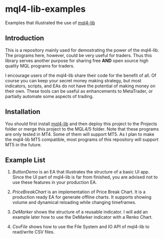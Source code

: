 # mql4-lib-examples

Examples that illustrated the use of [mql4-lib](https://github.com/dingmaotu/mql4-lib)


## Introduction

This is a repository mainly used for demostrating the power of the mql4-lib. The
programs here, however, could be very useful for traders. Thus this library
serves another purpose for sharing free **AND** open source high quality MQL
programs for traders.

I encourage users of the mql4-lib share their code for the benefit of all. Of
course you can keep your secret money making strategy, but most indicators,
scripts, and EAs do not have the potential of making money on their own. These
tools can be useful as enhancements to MetaTrader, or partially automate some
aspects of trading.

## Installation

You should first install [mql4-lib](https://github.com/dingmaotu/mql4-lib) and
then deploy this project to the Projects folder or merge this project to the
MQL4/5 folder. Note that these programs are only tested in MT4. Some of them
will support MT5. As I plan to make the mql4-lib MT5 compatible, most programs
of this repository will support MT5 in the future.

## Example List

1. *ButtonDemo* is an EA that illustrates the structure of a basic UI app. Since
   the UI part of mql4-lib is far from finished, you are advised not to use
   these features in your production EA.

2. *PriceBreakChart* is an implementation of Price Break Chart. It is a
   production ready EA for generate offline charts. It supports showing volume
   and dynamical reloading while changing timeframes.
   
3. *DeMarker* shows the structure of a reusable indicator. I will add an example
   later how to use the DeMarker indicator with a Renko Chart.
   
4. *CsvFile* shows how to use the File System and IO API of mql4-lib to
   read/write CSV files.

